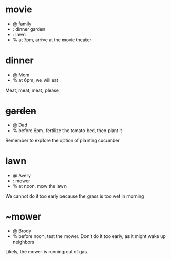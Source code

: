 # movie
- @ family
- : dinner garden 
- : lawn
- % at 7pm, arrive at the movie theater

# dinner
- @ Mom
- % at 6pm, we will eat

Meat, meat, meat, please

# ~~garden~~
- @ Dad
- % before 6pm, fertilize the tomato bed, then plant it

Remember to explore the option of planting cucumber 

# lawn
- @ Avery
- : mower
- % at noon, mow the lawn

We cannot do it too early because the grass is too wet in morning

# ~mower
- @ Brody
- % before noon, test the mower. Don't do it too early, as it might wake up neighbors

Likely, the mower is running out of gas.
